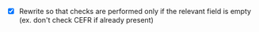 - [x] Rewrite so that checks are performed only if the relevant field is empty (ex. don't check CEFR if already present)